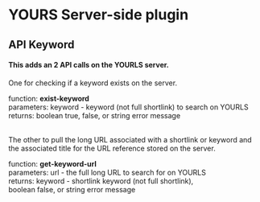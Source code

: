 # YOURS Server-side plugin

## API Keyword

#### This adds an 2 API calls on the YOURLS server.

One for checking if a keyword exists on the server.

function:   <b>exist-keyword</b><br>
parameters: keyword - keyword (not full shortlink) to search on YOURLS<br>
returns:    boolean true, false, or string error message
<br><br>

The other to pull the long URL associated with a shortlink or keyword and the associated title for the URL reference stored on the server.

function:   <b>get-keyword-url</b><br>
parameters: url     - the full long URL to search for on YOURLS<br>
returns:    keyword - shortlink keyword (not full shortlink),<br>
                      boolean false, or string error message
